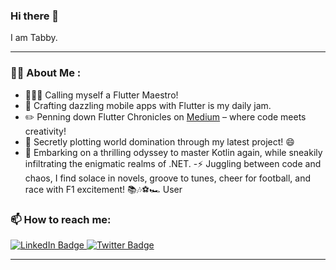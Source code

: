 ### Hi there 👋 
I am Tabby.

---

### :woman_technologist: About Me :
- 👩🏽‍💻 Calling myself a Flutter Maestro!
- 💙 Crafting dazzling mobile apps with Flutter is my daily jam.
- ✏️ Penning down Flutter Chronicles on <a href="https://medium.com/@GeekoutwithTabby">Medium</a> – where code meets creativity!
- 🔭 Secretly plotting world domination through my latest project! 😄
- 🌱 Embarking on a thrilling odyssey to master Kotlin again, while sneakily infiltrating the enigmatic realms of .NET.
-⚡ Juggling between code and chaos, I find solace in novels, groove to tunes, cheer for football, and race with F1 excitement! 📚🎶⚽🏎️
User


### 📫 How to reach me:

<div id="badges">
  <a href="https://www.linkedin.com/in/tabitha-mutinda/">
    <img src="https://img.shields.io/badge/LinkedIn-blue?style=for-the-badge&logo=linkedin&logoColor=white" alt="LinkedIn Badge"/>
  </a>
  <a href="https://twitter.com/TabithaMutinda4">
    <img src="https://img.shields.io/badge/Twitter-blue?style=for-the-badge&logo=twitter&logoColor=white" alt="Twitter Badge"/>
  </a>
</div>

---

<!---
TabbyMutinda/TabbyMutinda is a ✨ special ✨ repository because its `README.md` (this file) appears on your GitHub profile.
You can click the Preview link to take a look at your changes.
--->
